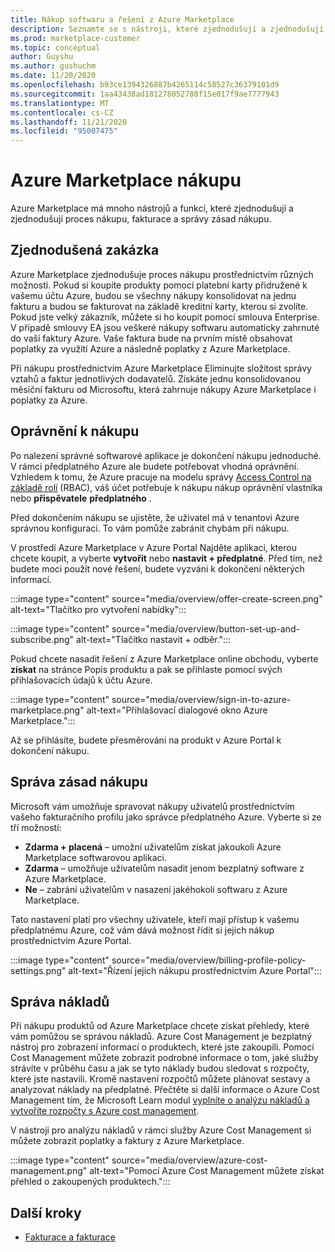 ```yaml
---
title: Nákup softwaru a řešení z Azure Marketplace
description: Seznamte se s nástroji, které zjednodušují a zjednodušují nákupy a správu softwaru v Azure Marketplace.
ms.prod: marketplace-customer
ms.topic: conceptual
author: Guyshu
ms.author: gushuchm
ms.date: 11/20/2020
ms.openlocfilehash: b93ce1394326887b4265114c58527c36379101d9
ms.sourcegitcommit: 1aa43438ad181278052788f15e017f9ae7777943
ms.translationtype: MT
ms.contentlocale: cs-CZ
ms.lasthandoff: 11/21/2020
ms.locfileid: "95007475"
---
```

# <a name="azure-marketplace-purchasing"></a>Azure Marketplace nákupu

Azure Marketplace má mnoho nástrojů a funkcí, které zjednodušují a zjednodušují proces nákupu, fakturace a správy zásad nákupu.

## <a name="simplified-procurement"></a>Zjednodušená zakázka

Azure Marketplace zjednodušuje proces nákupu prostřednictvím různých možností. Pokud si koupíte produkty pomocí platební karty přidružené k vašemu účtu Azure, budou se všechny nákupy konsolidovat na jednu fakturu a budou se fakturovat na základě kreditní karty, kterou si zvolíte. Pokud jste velký zákazník, můžete si ho koupit pomocí smlouva Enterprise. V případě smlouvy EA jsou veškeré nákupy softwaru automaticky zahrnuté do vaší faktury Azure. Vaše faktura bude na prvním místě obsahovat poplatky za využití Azure a následně poplatky z Azure Marketplace.

Při nákupu prostřednictvím Azure Marketplace Eliminujte složitost správy vztahů a faktur jednotlivých dodavatelů. Získáte jednu konsolidovanou měsíční fakturu od Microsoftu, která zahrnuje nákupy Azure Marketplace i poplatky za Azure.

## <a name="permission-to-purchase"></a>Oprávnění k nákupu

Po nalezení správné softwarové aplikace je dokončení nákupu jednoduché. V rámci předplatného Azure ale budete potřebovat vhodná oprávnění. Vzhledem k tomu, že Azure pracuje na modelu správy [Access Control na základě rolí](https://docs.microsoft.com/azure/role-based-access-control/overview) (RBAC), váš účet potřebuje k nákupu nákup oprávnění vlastníka nebo **přispěvatele** **předplatného** .

Před dokončením nákupu se ujistěte, že uživatel má v tenantovi Azure správnou konfiguraci. To vám pomůže zabránit chybám při nákupu.

V prostředí Azure Marketplace v Azure Portal Najděte aplikaci, kterou chcete koupit, a vyberte **vytvořit** nebo **nastavit + předplatné**. Před tím, než budete moci použít nové řešení, budete vyzváni k dokončení některých informací.

:::image type="content" source="media/overview/offer-create-screen.png" alt-text="Tlačítko pro vytvoření nabídky":::

:::image type="content" source="media/overview/button-set-up-and-subscribe.png" alt-text="Tlačítko nastavit + odběr.":::

Pokud chcete nasadit řešení z Azure Marketplace online obchodu, vyberte **získat** na stránce Popis produktu a pak se přihlaste pomocí svých přihlašovacích údajů k účtu Azure.

:::image type="content" source="media/overview/sign-in-to-azure-marketplace.png" alt-text="Přihlašovací dialogové okno Azure Marketplace.":::

Až se přihlásíte, budete přesměrováni na produkt v Azure Portal k dokončení nákupu.

## <a name="purchase-policy-management"></a>Správa zásad nákupu

Microsoft vám umožňuje spravovat nákupy uživatelů prostřednictvím vašeho fakturačního profilu jako správce předplatného Azure. Vyberte si ze tří možností:

- **Zdarma + placená** – umožní uživatelům získat jakoukoli Azure Marketplace softwarovou aplikaci.
- **Zdarma** – umožňuje uživatelům nasadit jenom bezplatný software z Azure Marketplace.
- **Ne** – zabrání uživatelům v nasazení jakéhokoli softwaru z Azure Marketplace.

Tato nastavení platí pro všechny uživatele, kteří mají přístup k vašemu předplatnému Azure, což vám dává možnost řídit si jejich nákup prostřednictvím Azure Portal.

:::image type="content" source="media/overview/billing-profile-policy-settings.png" alt-text="Řízení jejich nákupu prostřednictvím Azure Portal":::

## <a name="cost-management"></a>Správa nákladů

Při nákupu produktů od Azure Marketplace chcete získat přehledy, které vám pomůžou se správou nákladů. Azure Cost Management je bezplatný nástroj pro zobrazení informací o produktech, které jste zakoupili. Pomocí Cost Management můžete zobrazit podrobné informace o tom, jaké služby strávíte v průběhu času a jak se tyto náklady budou sledovat s rozpočty, které jste nastavili. Kromě nastavení rozpočtů můžete plánovat sestavy a analyzovat náklady na předplatné. Přečtěte si další informace o Azure Cost Management tím, že Microsoft Learn modul [vyplníte o analýzu nákladů a vytvoříte rozpočty s Azure cost management](https://docs.microsoft.com/learn/modules/analyze-costs-create-budgets-azure-cost-management/).

V nástroji pro analýzu nákladů v rámci služby Azure Cost Management si můžete zobrazit poplatky a faktury z Azure Marketplace.

:::image type="content" source="media/overview/azure-cost-management.png" alt-text="Pomocí Azure Cost Management můžete získat přehled o zakoupených produktech.":::

## <a name="next-steps"></a>Další kroky

- [Fakturace a fakturace](billing-invoicing.md)
